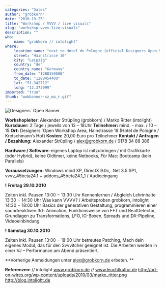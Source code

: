 ```yaml
---
categories: "Dates"
author: "grobkorn"
date: "2010-10-25"
title: "Workshop / VVVV / live visuals"
slug: "workshop-vvvv-live-visuals"
description: ""
who: 
    name: "grobkorn // intolight"
where: 
    location_name: "next to Hotel de Pologne (official Designers Open Spot)"
    street: "Hainstrasse 16"
    city: "Leipzig"
    country: "de"
    country_name: "Germany"
    from_date: "1288350000"
    to_date: "1288454400"
    lat: "51.342712"
    long: "12.373099"
imported: "true"
thumb: "webbanner-sz_ma_r.gif"
---
```



![Designers´ Open Banner](webbanner-sz_ma_r.gif) 


**Workshopleiter**: Alexander Strüpling (grobkorn) / Marko Ritter (intolight)
**Kursdauer:** 2 Tage / jeweils von 13 – 18Uhr 
**Teilnehmer:** mind. - max. / 10 – 15 
**Ort:** Designers ́ Open Workshop Area, Hainstrasse 16 (Hotel de Pologne / Kretschmann’s Hof) 
**Kosten:** 20,00 Euro pro Teilnehmer 
**Kontakt / Anfragen / Bezahlung:** Alexander Strüpling / alex@grobkorn.de / 0178 34 88 386


**Hardware / Software:** eigenes Laptop ist mitzubringen / mit Grafikkarte (oder Hybrid), keine Oldtimer, keine Netbooks, Für Mac: Bootcamp (kein Parallels)

**Voraussetzungen:** Windows mind XP, DirectX 9.0c, .Net 3.5 SP1, vvvv_45beta24.1 + addons_45beta24.1_1 / Audioeingang


**! Freitag 29.10.2010**

Zeiten inkl. Pausen
13:00 − 13:30 Uhr Kennenlernen / Abgleich Lehrinhalte
13:30 − 14:30 Uhr Was kann VVVV? / Arbeitsproben grobkorn, intolight
14:30 − 18:00 Uhr Basics der generativen Gestaltung, programmieren einer soundreaktiven 3d- Animation, Funktionsweise von FFT und BeatDetector, Grundlagen zu Transformations, LFO, IO-Boxen, Spreads und DX-Pipeline, Videoeinbindung
 
**! Samstag 30.10.2010**

Zeiten inkl. Pausen 
13:00 − 18:00 Uhr betreutes Patching, Mach dein eigenes Modul, das für den Svvvitcher geeignet ist. Die Arbeiten
werden in einer VJ – Performance am Abend präsentiert.

**Vorherige Anmeldungen unter alex@grobkorn.de erbeten. **

**Referenzen:**
[](grobkorn) // intolight
www.grobkorn.de // www.leuchtkultur.de 
http://art-on-wires.org/wp-content/uploads/2010/03/marko_ritter.png 
http://blog.intolight.de